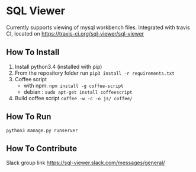 # SQL Viewer

Currently supports viewing of mysql workbench files. 
Integrated with travis CI, located on https://travis-ci.org/sql-viewer/sql-viewer

## How To Install

1. Install python3.4 (installed with pip)
2. From the repository folder run `pip3 install -r requirements.txt`
3. Coffee script 
	- with npm: `npm install -g coffee-script`
	- debian  : `sudo apt-get install coffeescript`
4. Build coffee script `coffee -w -c -o js/ coffee/`

## How To Run

`python3 manage.py runserver`

## How To Contribute

Slack group link https://sql-viewer.slack.com/messages/general/
